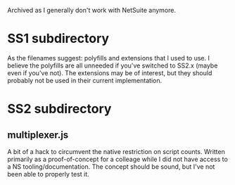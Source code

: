 Archived as I generally don't work with NetSuite anymore.

# SS1 subdirectory
As the filenames suggest: polyfills and extensions that I used to use. I believe the polyfills are all unneeded if you've switched to SS2.x (maybe even if you've not). The extensions may be of interest, but they should probably not be used in their current implementation.

# SS2 subdirectory
## multiplexer.js
A bit of a hack to circumvent the native restriction on script counts. Written primarily as a proof-of-concept for a colleage while I did not have access to a NS tooling/documentation. The concept should be sound, but I've not been able to properly test it.
